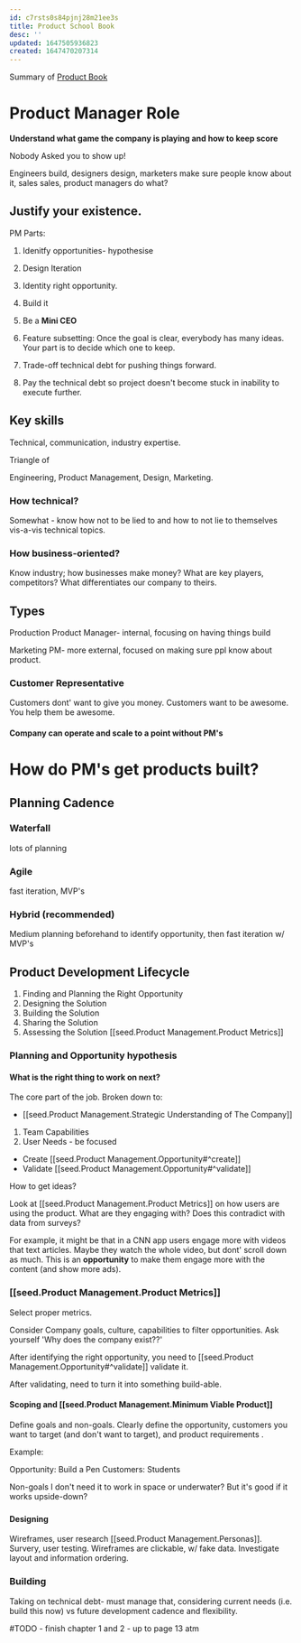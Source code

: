 ```yaml
---
id: c7rsts0s84pjnj28m21ee3s
title: Product School Book
desc: ''
updated: 1647505936823
created: 1647470207314
---
```



Summary of [Product Book](https://www.amazon.de/-/en/Product-School/dp/0998973815/ref=sr_1_1?crid=24YZRAKE14LBZ&keywords=das+produkt+buch&qid=1647470234&sprefix=sennheiser+450bt+battery%2Caps%2C92&sr=8-1)

# Product Manager Role

**Understand what game the company is playing and how to keep score**




Nobody Asked you to show up!

Engineers build, designers design, marketers make sure people know about it, sales sales, product managers do what?


## Justify your existence.




PM Parts:
1. Idenitfy opportunities- hypothesise
2.  Design Iteration


1. Identity right opportunity.
2. Build it
3. Be a **Mini CEO**
4. Feature subsetting: Once the goal is clear, everybody has many ideas. Your part is to decide which one to keep.
5. Trade-off technical debt for pushing things forward. 
6. Pay the technical debt so project doesn't become stuck in inability to execute further.


## Key skills

Technical, communication, industry expertise.

Triangle of

Engineering, Product Management, Design, Marketing.

### How technical? 
Somewhat - know how not to be lied to and how to not lie to themselves vis-a-vis technical topics.

### How business-oriented? 

Know industry; how businesses make money? What are key players, competitors? What differentiates our company to theirs.

## Types

Production Product Manager- internal, focusing on having things build

Marketing PM- more external, focused on making sure ppl know about product.









### Customer Representative

Customers dont' want to give you money. Customers want to be awesome. You help them be awesome.

#### Company can operate and scale to a point without PM's



# How do PM's get products built?

## Planning Cadence

### Waterfall
lots of planning

### Agile
fast iteration, MVP's

### Hybrid (recommended)

Medium planning beforehand to identify opportunity, then fast iteration w/ MVP's

## Product Development Lifecycle

1. Finding and Planning the Right Opportunity
2. Designing the Solution
3. Building the Solution
4. Sharing the Solution
5. Assessing the Solution [[seed.Product Management.Product Metrics]]


### Planning and Opportunity hypothesis

#### **What is the right thing to work on next?**

The core part of the job.
Broken down to:

* [[seed.Product Management.Strategic Understanding of The Company]]
 1. Team Capabilities
 2. User Needs - be focused
 
* Create [[seed.Product Management.Opportunity#^create]]
* Validate [[seed.Product Management.Opportunity#^validate]]

How to get ideas?

Look at [[seed.Product Management.Product Metrics]] on how users are using the product. What are they engaging with?
Does this contradict with data from surveys?

For example, it might be that in a CNN app users engage more with videos that text articles. Maybe they watch the whole video,
but dont' scroll down as much. This is an __opportunity__ to make them engage more with the content (and show more ads).




### [[seed.Product Management.Product Metrics]]


Select proper metrics.

Consider Company goals, culture, capabilities to filter opportunities.
Ask yourself 'Why does the company exist??'


After identifying the right opportunity, you need to [[seed.Product Management.Opportunity#^validate]] validate it.

After validating, need to turn it into something build-able.

#### Scoping and [[seed.Product Management.Minimum Viable Product]]

Define goals and non-goals.
Clearly define the opportunity, customers you want to target (and don't want to target), and product requirements .


Example:

Opportunity:
Build a Pen
Customers:
Students

Non-goals
I don't need it to work in space or underwater? But it's good if it works upside-down?








###  








 


#### Designing

Wireframes, user research [[seed.Product Management.Personas]].
Survery, user testing. 
Wireframes are clickable, w/ fake data.
Investigate layout and information ordering.

### Building

Taking on technical debt- must manage that, considering current needs (i.e. build this now) vs future development
cadence and flexibility.




#TODO - finish chapter 1 and 2 - up to page 13 atm


